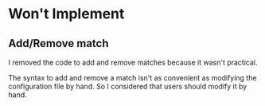 # Won't Implement

## Add/Remove match

I removed the code to add and remove matches because it wasn't practical.

The syntax to add and remove a match isn't as convenient as modifying the configuration file by hand. So I considered that users should modify it by hand.